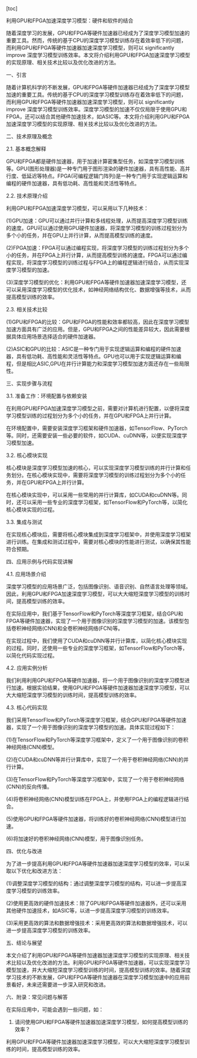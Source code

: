 
[toc]                    
                
                
利用GPU和FPGA加速深度学习模型：硬件和软件的结合

随着深度学习的发展，GPU和FPGA等硬件加速器已经成为了深度学习模型加速的重要工具。然而，传统的基于CPU的深度学习模型训练存在着效率低下的问题，而利用GPU和FPGA等硬件加速器加速深度学习模型，则可以 significantly improve 深度学习模型训练效率。本文将介绍利用GPU和FPGA加速深度学习模型的实现原理、相关技术比较以及优化改进的方法。

一、引言

随着计算机科学的不断发展，GPU和FPGA等硬件加速器已经成为了深度学习模型加速的重要工具。传统的基于CPU的深度学习模型训练存在着效率低下的问题，而利用GPU和FPGA等硬件加速器加速深度学习模型，则可以 significantly improve 深度学习模型训练效率。深度学习模型的加速不仅仅局限于使用GPU和FPGA，还可以结合其他硬件加速技术，如ASIC等。本文将介绍利用GPU和FPGA加速深度学习模型的实现原理、相关技术比较以及优化改进的方法。

二、技术原理及概念

2.1. 基本概念解释

GPU和FPGA都是硬件加速器，用于加速计算密集型任务，如深度学习模型训练等。GPU(图形处理器)是一种专门用于图形渲染的硬件加速器，具有高性能、高并行度、低延迟等特点。FPGA(可编程逻辑门阵列)是一种专门用于实现逻辑运算和编程的硬件加速器，具有低功耗、高性能和灵活性等特点。

2.2. 技术原理介绍

利用GPU和FPGA加速深度学习模型，可以采用以下几种技术：

(1)GPU加速：GPU可以通过并行计算和多线程处理，从而提高深度学习模型训练的速度。GPU可以通过使用GPU硬件加速器，将深度学习模型的训练过程划分为多个小的任务，并在GPU上并行计算，从而提高模型训练的速度。

(2)FPGA加速：FPGA可以通过编程实现，将深度学习模型的训练过程划分为多个小的任务，并在FPGA上并行计算，从而提高模型训练的速度。FPGA可以通过编程实现，将深度学习模型的训练过程与FPGA上的编程逻辑进行结合，从而实现深度学习模型的加速。

(3)深度学习模型的优化：利用GPU和FPGA等硬件加速器加速深度学习模型，还可以采用深度学习模型的优化技术，如神经网络结构优化、数据增强等技术，从而提高模型训练的效率。

2.3. 相关技术比较

(1)GPU和FPGA的比较：GPU和FPGA的性能和效率都较高，因此在深度学习模型加速方面具有广泛的应用。但是，GPU和FPGA之间的性能差异较大，因此需要根据具体应用场景选择适合的硬件加速器。

(2)ASIC和GPU的比较：ASIC是一种专门用于实现逻辑运算和编程的硬件加速器，具有低功耗、高性能和灵活性等特点。GPU也可以用于实现逻辑运算和编程，但是相比ASIC,GPU在并行计算能力和深度学习模型加速方面还存在一些局限性。

三、实现步骤与流程

3.1. 准备工作：环境配置与依赖安装

在利用GPU和FPGA加速深度学习模型之前，需要对计算机进行配置，以便将深度学习模型训练的过程划分为多个小的任务，并在GPU和FPGA上并行计算。

在环境配置中，需要安装深度学习框架和硬件加速器，如TensorFlow、PyTorch等。同时，还需要安装一些必要的软件，如CUDA、cuDNN等，以便实现深度学习模型加速。

3.2. 核心模块实现

核心模块是深度学习模型加速的核心，可以实现深度学习模型训练的并行计算和任务划分。在核心模块实现中，需要将深度学习模型的训练过程划分为多个小的任务，并在GPU和FPGA上并行计算。

在核心模块实现中，可以采用一些常用的并行计算库，如CUDA和cuDNN等。同时，还可以采用一些专业的深度学习框架，如TensorFlow和PyTorch等，以简化核心模块实现的过程。

3.3. 集成与测试

在实现核心模块后，需要将核心模块集成到深度学习框架中，并使用深度学习框架进行训练。在集成和测试过程中，需要对核心模块的性能进行测试，以确保其性能符合预期。

四、应用示例与代码实现讲解

4.1. 应用场景介绍

深度学习模型的应用场景广泛，包括图像识别、语音识别、自然语言处理等领域。因此，利用GPU和FPGA加速深度学习模型，可以大大缩短深度学习模型的训练时间，提高模型训练的效率。

在实际应用中，我们基于TensorFlow和PyTorch等深度学习框架，结合GPU和FPGA等硬件加速器，实现了一个用于图像识别的深度学习模型的加速。该模型包括卷积神经网络(CNN)和全卷积神经网络(FCN)等。

在实现过程中，我们使用了CUDA和cuDNN等并行计算库，以简化核心模块实现的过程。同时，还使用一些专业的深度学习框架，如TensorFlow和PyTorch等，以简化代码实现过程。

4.2. 应用实例分析

我们利用利用GPU和FPGA等硬件加速器，将一个用于图像识别的深度学习模型进行加速。根据实验结果，使用GPU和FPGA等硬件加速器加速深度学习模型，可以大大缩短深度学习模型的训练时间，提高模型训练的效率。

4.3. 核心代码实现

我们采用TensorFlow和PyTorch等深度学习框架，结合GPU和FPGA等硬件加速器，实现了一个用于图像识别的深度学习模型的加速。具体实现过程如下：

(1)在TensorFlow和PyTorch等深度学习框架中，定义了一个用于图像识别的卷积神经网络(CNN)模型。

(2)在CUDA和cuDNN等并行计算库中，实现了一个用于卷积神经网络(CNN)的并行计算。

(3)在TensorFlow和PyTorch等深度学习框架中，实现了一个用于卷积神经网络(CNN)的反向传播。

(4)将卷积神经网络(CNN)模型训练在FPGA上，并使用FPGA上的编程逻辑进行结合。

(5)使用GPU和FPGA等硬件加速器，将训练好的卷积神经网络(CNN)模型进行加速。

(6)将加速好的卷积神经网络(CNN)模型，用于图像识别任务。

四、优化与改进

为了进一步提高利用GPU和FPGA等硬件加速器加速深度学习模型的效率，可以采取以下优化和改进方法：

(1)调整深度学习模型的结构：通过调整深度学习模型的结构，可以进一步提高深度学习模型的训练效率。

(2)使用更高效的硬件加速技术：除了GPU和FPGA等硬件加速器外，还可以采用其他硬件加速技术，如ASIC等，以进一步提高深度学习模型的训练效率。

(3)采用更高效的算法和数据增强技术：采用更高效的算法和数据增强技术，可以进一步提高深度学习模型的训练效率。

五、结论与展望

本文介绍了利用GPU和FPGA等硬件加速器加速深度学习模型的实现原理、相关技术比较以及优化改进的方法。利用GPU和FPGA等硬件加速器，可以实现深度学习模型加速，并大大缩短深度学习模型训练的时间，提高模型训练的效率。随着深度学习技术的不断发展，GPU和FPGA等硬件加速器在深度学习模型加速中的应用前景看好，未来还需要进一步深入研究和改进。

六、附录：常见问题与解答

在实际应用中，可能会遇到一些问题，如：

1. 请问使用GPU和FPGA等硬件加速器加速深度学习模型，如何提高模型训练的效率？

利用GPU和FPGA等硬件加速器加速深度学习模型，可以大大缩短深度学习模型训练的时间，提高模型训练的效率。

